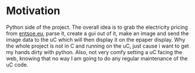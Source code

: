 # Motivation
Python side of the project. The overall idea is to grab the electricity pricing from [entsoe.eu](), parse it, create a gui out of it, make an image and send the image data to the uC which will then display it on the epaper display.
Why the whole project is not in C and running on the uC, just cause i want to get my hands dirty with python. Also, not very comfy setting a uC facing the web, knowing that no way I am going to do any regular maintenance of the uC code.

